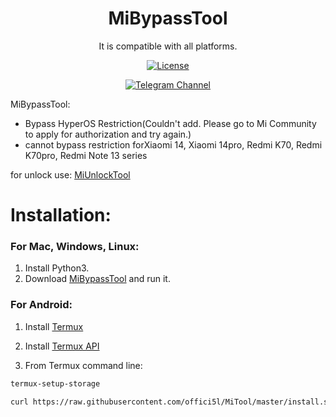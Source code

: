 <div align="center">

# MiBypassTool

It is compatible with all platforms.

[![License](https://img.shields.io/badge/License-Apache_2.0-blue.svg)](./LICENSE)

[![Telegram Channel](https://img.shields.io/badge/-telegram-red?color=white&logo=telegram&logoColor=blue)](https://t.me/Offici5l_Channel)

</div>

MiBypassTool:

- Bypass HyperOS Restriction(Couldn't add. Please go to Mi Community to apply for authorization and try again.)
- cannot bypass restriction forXiaomi 14, Xiaomi 14pro, Redmi K70, Redmi K70pro, Redmi Note 13 series

for unlock use: [MiUnlockTool](https://github.com/offici5l/MiUnlockTool)

# Installation:

### For Mac, Windows, Linux:

1. Install Python3.
2. Download [MiBypassTool](https://codeload.github.com/offici5l/MiBypassTool/zip/refs/heads/main) and run it.

### For Android:

1. Install [Termux](https://github.com/termux/termux-app/releases/download/v0.118.0/termux-app_v0.118.0+github-debug_universal.apk)

2. Install [Termux API](https://github.com/termux/termux-api/releases/download/v0.50.1/termux-api_v0.50.1+github-debug.apk)

3. From Termux command line:
```bash
termux-setup-storage
```
```bash
curl https://raw.githubusercontent.com/offici5l/MiTool/master/install.sh | sed -n '17,20p;50p' | bash; mibypass
```